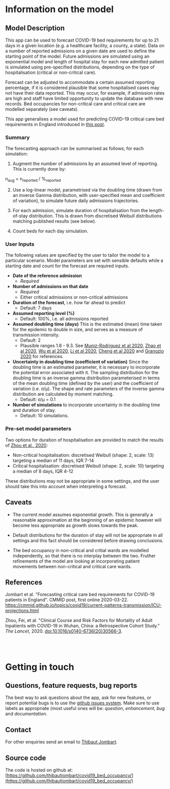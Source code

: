 
# Information on the model

## Model Description

This app can be used to forecast COVID-19 bed requirements for up to 21 days in
a given location (e.g. a healthcare facility, a county, a state). Data on a
number of reported admissions on a given date are used to define the starting
point of the model. Future admissions are simulated using an exponential model
and length of hospital stay for each new admitted patient is simulated using
pre-specified distributions, depending on the type of hospitalisation (critical
or non-critical care).

Forecast can be adjusted to accommodate a certain assumed reporting percentage,
if it is considered plausible that some hospitalised cases may not have their
data reported. This may occur, for example, if admission rates are high and
staff have limited opportunity to update the database with new records.
Bed occupancies for non-critical care and critical care are modelled separately
(see caveats).

This app generalises a model used for predicting COVID-19 critical care bed requirements in
England introduced in 
[this post](https://cmmid.github.io/topics/covid19/current-patterns-transmission/ICU-projections.html).



### Summary

The forecasting approach can be summarised as follows; for each simulation:

1. Augment the number of admissions by an assumed level of reporting. This is
   currently done by:
<div> n<sub>aug</sub> = n<sub>reported</sub> / %<sub>reported</sub> </div>
 
2. Use a log-linear model, parametrised via the doubling time (drawn from an
   inverse Gamma distribution, with user-specified mean and coefficient of
   variation), to simulate future daily admissions trajectories.

3. For each admission, simulate duration of hospitalisation from the
   length-of-stay distribution. This is drawn from discretised Weibull
   distributions matching published results (see below).

4. Count beds for each day simulation.


### User Inputs

The following values are specified by the user to tailor the model to a
particular scenario. Model parameters are set with sensible defaults while a
starting date and count for the forecast are required inputs.

* **Date of the reference admission**
  - *Required*
* **Number of admissions on that date**
  - *Required*
  - Either critical admissions or non-critical admissions
* **Duration of the forecast**, i.e. how far ahead to predict
  - Default: 7 days
* **Assumed reporting level (%)** 
  - Default: 100%, i.e. all admissions reported
* **Assumed doubling time (days)** This is the estimated (mean) time taken for the epidemic to double in size, and serves as a measure of transmission intensity.
  - Default: 2
  - Plausible ranges 1.8 - 9.3. See [Muniz-Rodriguez et al 2020](https://www.medrxiv.org/content/10.1101/2020.02.05.20020750v4.full.pdf), [Zhao et al 2020](https://www.medrxiv.org/content/medrxiv/early/2020/02/29/2020.02.26.20028449.full.pdf), [Wu et al 2020](https://www.nature.com/articles/s41591-020-0822-7), [Li et al 2020](https://www.nejm.org/doi/full/10.1056/NEJMoa2001316), [Cheng et al 2020](https://link.springer.com/content/pdf/10.1007/s15010-020-01401-y.pdf) and [Granozio 2020](https://arxiv.org/ftp/arxiv/papers/2003/2003.08661.pdf) for references. 
* **Uncertainty in doubling time (coefficient of variation)** Since the doubling time is an estimated parameter, it is necessary to incorporate the potential error associated with it. The sampling distribution for the doubling time is an inverse gamma distribution parameterised in terms of the mean doubling time (defined by the user) and the coefficient of variation (i.e. &sigma;/&mu;). The shape and rate parameters of the inverse gamma distribution are calculated by moment matching. 
  - Default: &sigma;/&mu; = 0.1
* **Number of simulations** to incorporate uncertainty in the doubling time and duration of stay.
  - Default: 10 simulations.



### Pre-set model parameters

Two options for duration of hospitalisation are provided to match the results of
<a
href="https://www.thelancet.com/journals/lancet/article/PIIS0140-6736(20)30566-3/fulltext">Zhou
et al., 2020</a>:


* Non-critical hospitalisation: discretised Weibull (shape: 2, scale: 13) targeting a median of 11
    days, IQR 7-14
* Critical hospitalisation: discretised Weibull (shape: 2, scale: 10) targeting a median of 8
    days, IQR 4-12

These distributions may not be appropriate in some settings, and the user should
take this into account when interpreting a forecast.



## Caveats

* The current model assumes exponential growth. This is generally a reasonable
  approximation at the beginning of an epidemic however will become less
  appropriate as growth slows towards the peak.

* Default distributions for the duration of stay will not be appropriate in all
  settings and this fact should be considered before drawing conclusions.

* The bed occupancy in non-critical and critial wards are modelled
  independently, so that there is no interplay between the two. Fruther
  refinements of the model are looking at incorporating patient movements
  between non-critical and critical care wards.


## References

Jombart et al. "Forecasting critical care bed requirements for COVID-19 patients in England". CMMID post, first online 2020-03-22. https://cmmid.github.io/topics/covid19/current-patterns-transmission/ICU-projections.html

Zhou, Fei, et al. "Clinical Course and Risk Factors for Mortality of Adult Inpatients with COVID-19 in Wuhan, China: a Retrospective Cohort Study." _The Lancet_, 2020. <a href="https://doi.org/10.1016/s0140-6736(20)30566-3">doi:10.1016/s0140-6736(20)30566-3</a>.


<br>
<br>

# Getting in touch

## Questions, feature requests, bug reports

The best way to ask questions about the app, ask for new features, or report
potential bugs is to use the [github issues
system](https://github.com/thibautjombart/covid19_bed_occupancy/issues). Make
sure to use labels as appropriate (most useful ones will be: *question*,
*enhancement*, *bug* and *documentation*.



## Contact

For other enquiries send an email to <a
href="mailto:thibautjombart@gmail.com?&subject=bed%20occupancy%20app%20inquiry"
rel="EMAIL">Thibaut Jombart</a>.



## Source code

The code is hosted on github at:
[https://github.com/thibautjombart/covid19_bed_occupancy/](https://github.com/thibautjombart/covid19_bed_occupancy/)



<br>
<br>
